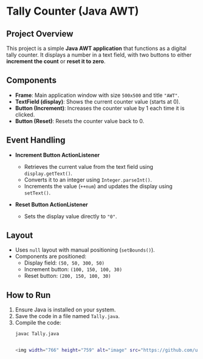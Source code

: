 # Tally Counter (Java AWT)

## Project Overview
This project is a simple **Java AWT application** that functions as a digital tally counter. It displays a number in a text field, with two buttons to either **increment the count** or **reset it to zero**.

## Components
- **Frame**: Main application window with size `500x500` and title `"AWT"`.
- **TextField (display)**: Shows the current counter value (starts at 0).
- **Button (Increment)**: Increases the counter value by 1 each time it is clicked.
- **Button (Reset)**: Resets the counter value back to 0.

## Event Handling
- **Increment Button ActionListener**  
  - Retrieves the current value from the text field using `display.getText()`.
  - Converts it to an integer using `Integer.parseInt()`.
  - Increments the value (`++num`) and updates the display using `setText()`.
  
- **Reset Button ActionListener**  
  - Sets the display value directly to `"0"`.

## Layout
- Uses `null` layout with manual positioning (`setBounds()`).
- Components are positioned:
  - Display field: `(50, 50, 300, 50)`
  - Increment button: `(100, 150, 100, 30)`
  - Reset button: `(200, 150, 100, 30)`

## How to Run
1. Ensure Java is installed on your system.
2. Save the code in a file named `Tally.java`.
3. Compile the code:
   ```bash
   javac Tally.java


   <img width="766" height="759" alt="image" src="https://github.com/user-attachments/assets/d8c0fef9-dd96-4237-ac61-43e84e176d86" />


